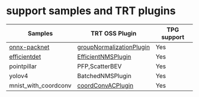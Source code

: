 # support samples and TRT plugins

| Samples                                                                                  | TRT OSS Plugin                                                                                           | TPG support |
| ---------------------------------------------------------------------------------------- | -------------------------------------------------------------------------------------------------------- | ----------- |
| [onnx-packnet](https://github.com/NVIDIA/TensorRT/tree/main/samples/python/onnx_packnet) | [groupNormalizationPlugin](https://github.com/NVIDIA/TensorRT/tree/main/plugin/groupNormalizationPlugin) | Yes         |
| [efficientdet](https://github.com/NVIDIA/TensorRT/tree/main/samples/python/efficientdet) | [EfficientNMSPlugin](https://github.com/NVIDIA/TensorRT/tree/main/plugin/efficientNMSPlugin)             | Yes         |
| pointpillar                                                                              | PFP,ScatterBEV                                                                                           | Yes         |
| yolov4                                                                                   | BatchedNMSPlugin                                                                                         | Yes         |
| mnist\_with\_coordconv                                                                   | [coordConvACPlugin](https://github.com/NVIDIA/TensorRT/tree/main/plugin/coordConvACPlugin)               | Yes         |